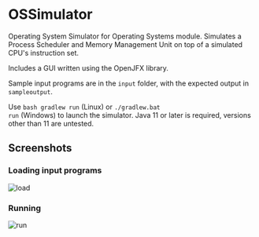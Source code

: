 # OSSimulator
Operating System Simulator for Operating Systems module.
Simulates a Process Scheduler and Memory Management Unit on top of a simulated CPU's instruction set.

Includes a GUI written using the OpenJFX library.

Sample input programs are in the <code>input</code> folder, with the expected output in <code>sampleoutput</code>.

Use <code>bash gradlew run</code> (Linux) or <code>./gradlew.bat run</code> (Windows) to launch the simulator. Java 11 or later is required, versions other than 11 are untested.

## Screenshots
### Loading input programs
![load](https://user-images.githubusercontent.com/20211754/117666242-8f783880-b19b-11eb-9307-6dff420381e2.png)
### Running
![run](https://user-images.githubusercontent.com/20211754/117666255-93a45600-b19b-11eb-910b-05947f77137a.png)

